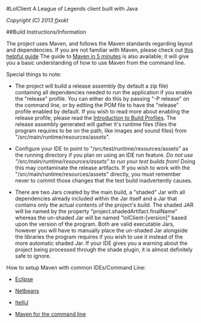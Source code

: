 #LolClient
A League of Legends client built with Java

_Copyright (C) 2013 fjxokt_

##Build Instructions/Information

The project uses Maven, and follows the Maven standards regarding layout and dependencies. If you are not familiar with Maven, please check out [this helpful guide](http://maven.apache.org/guides/getting-started/index.html) The guide to [Maven in 5 minutes](http://maven.apache.org/guides/getting-started/maven-in-five-minutes.html) is also available; it will give you a basic understanding of how to use Maven from the command line.

Special things to note:

* The project will build a release assembly (by default a zip file) containing all dependencies needed to run the application if you enable the "release" profile. You can either do this by passing "-P release" on the command line, or by editing the POM file to have the "release" profile enabled by default. If you wish to read more about enabling the release profile, please read the [Introduction to Build Profiles](http://maven.apache.org/guides/introduction/introduction-to-profiles.html). The release assembly generated will gather it's runtime files (files the program requires to be on the path, like images and sound files) from "/src/main/runtime/resources/assets".

* Configure your IDE to point to "/src/test/runtime/resources/assets" as the running directory if you plan on using an IDE run feature. _Do not use "/src/main/runtime/resources/assets" to run your test builds from!_ Doing this may contaminate the release artifacts. If you wish to work with the "/src/main/runtime/resources/assets" directly, you must remember never to commit those changes that the test build inadvertently causes.

* There are two Jars created by the main build, a "shaded" Jar with all dependencies already included within the Jar itself and a Jar that contains only the actual contents of the project's build. The shaded JAR will be named by the property "project.shadedArtifact.finalName" whereas the un-shaded Jar will be named "lolClient-[version]" based upon the version of the program. Both are valid executable Jars, however you will have to manually place the un-shaded Jar alongside the libraries the program requires if you wish to use it instead of the more automatic shaded Jar. If your IDE gives you a warning about the project being processed through the shade plugin, it is almost definitely safe to ignore.

How to setup Maven with common IDEs/Command Line:

* [Eclipse](http://maven.apache.org/eclipse-plugin.html)

* [Netbeans](http://wiki.netbeans.org/MavenBestPractices)

* [ItelliJ](http://www.jetbrains.com/idea/webhelp/maven-2.html)

* [Maven for the command line](http://maven.apache.org/download.cgi#Installation)
